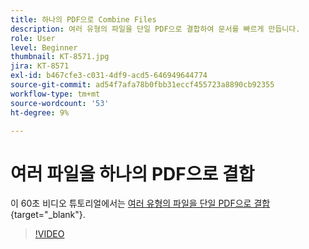 ```yaml
---
title: 하나의 PDF으로 Combine Files
description: 여러 유형의 파일을 단일 PDF으로 결합하여 문서를 빠르게 만듭니다.
role: User
level: Beginner
thumbnail: KT-8571.jpg
jira: KT-8571
exl-id: b467cfe3-c031-4df9-acd5-646949644774
source-git-commit: ad54f7afa78b0fbb31eccf455723a8890cb92355
workflow-type: tm+mt
source-wordcount: '53'
ht-degree: 9%

---
```


# 여러 파일을 하나의 PDF으로 결합

이 60초 비디오 튜토리얼에서는 [여러 유형의 파일을 단일 PDF으로 결합](https://www.adobe.com/acrobat/online/merge-pdf.html){target="_blank"}.

>[!VIDEO](https://video.tv.adobe.com/v/336361?quality=12&learn=on&hidetitle=true)
